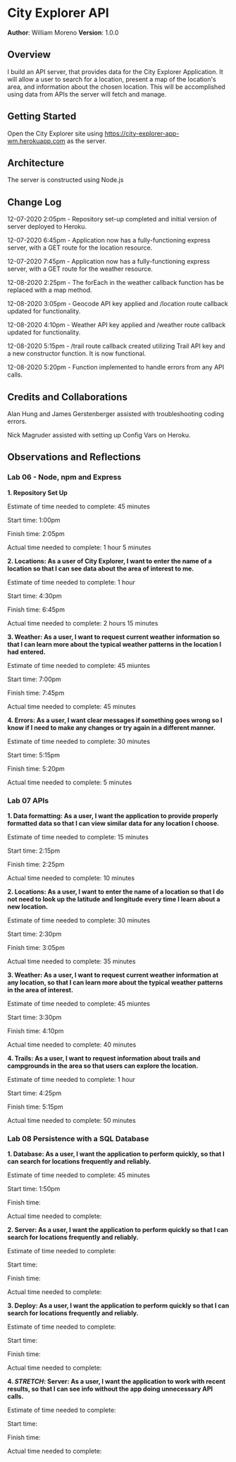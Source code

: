 # City Explorer API

**Author**: William Moreno
**Version**: 1.0.0

## Overview
I build an API server, that provides data for the City Explorer Application. It will allow a user to search for a location, present a map of the location's area, and information about the chosen location. This will be accomplished using data from APIs the server will fetch and manage.

## Getting Started

Open the City Explorer site using https://city-explorer-app-wm.herokuapp.com as the server.

## Architecture

The server is constructed using Node.js

## Change Log

12-07-2020 2:05pm - Repository set-up completed and initial version of server deployed to Heroku.

12-07-2020 6:45pm - Application now has a fully-functioning express server, with a GET route for the location resource.

12-07-2020 7:45pm - Application now has a fully-functioning express server, with a GET route for the weather resource.

12-08-2020 2:25pm - The forEach in the weather callback function has be replaced with a map method.

12-08-2020 3:05pm - Geocode API key applied and /location route callback updated for functionality.

12-08-2020 4:10pm - Weather API key applied and /weather route callback updated for functionality.

12-08-2020 5:15pm - /trail route callback created utilizing Trail API key and a new constructor function. It is now functional.

12-08-2020 5:20pm - Function implemented to handle errors from any API calls.


## Credits and Collaborations

Alan Hung and James Gerstenberger assisted with troubleshooting coding errors.

Nick Magruder assisted with setting up Config Vars on Heroku.

## Observations and Reflections

### Lab 06 - Node, npm and Express

**1. Repository Set Up**

Estimate of time needed to complete:  45 minutes

Start time: 1:00pm

Finish time: 2:05pm

Actual time needed to complete: 1 hour 5 minutes

**2. Locations: As a user of City Explorer, I want to enter the name of a location so that I can see data about the area of interest to me.**

Estimate of time needed to complete:  1 hour

Start time: 4:30pm

Finish time: 6:45pm

Actual time needed to complete: 2 hours 15 minutes

**3. Weather: As a user, I want to request current weather information so that I can learn more about the typical weather patterns in the location I had entered.**

Estimate of time needed to complete:  45 miuntes

Start time: 7:00pm

Finish time: 7:45pm

Actual time needed to complete: 45 minutes

**4. Errors: As a user, I want clear messages if something goes wrong so I know if I need to make any changes or try again in a different manner.**

Estimate of time needed to complete:  30 minutes

Start time: 5:15pm

Finish time: 5:20pm

Actual time needed to complete: 5 minutes

### Lab 07 APIs

**1. Data formatting: As a user, I want the application to provide properly formatted data so that I can view similar data for any location I choose.**

Estimate of time needed to complete:  15 minutes

Start time: 2:15pm

Finish time: 2:25pm

Actual time needed to complete: 10 minutes

**2. Locations: As a user, I want to enter the name of a location so that I do not need to look up the latitude and longitude every time I learn about a new location.**

Estimate of time needed to complete:  30 minutes

Start time: 2:30pm

Finish time: 3:05pm

Actual time needed to complete: 35 minutes

**3. Weather: As a user, I want to request current weather information at any location, so that I can learn more about the typical weather patterns in the area of interest.**

Estimate of time needed to complete:  45 miuntes

Start time: 3:30pm

Finish time: 4:10pm

Actual time needed to complete: 40 minutes

**4. Trails: As a user, I want to request information about trails and campgrounds in the area so that users can explore the location.**

Estimate of time needed to complete:  1 hour

Start time: 4:25pm

Finish time: 5:15pm 

Actual time needed to complete: 50 minutes

### Lab 08 Persistence with a SQL Database

**1. Database: As a user, I want the application to perform quickly, so that I can search for locations frequently and reliably.**

Estimate of time needed to complete:  45 minutes

Start time: 1:50pm

Finish time:

Actual time needed to complete:

**2. Server: As a user, I want the application to perform quickly so that I can search for locations frequently and reliably.**

Estimate of time needed to complete:

Start time:

Finish time:

Actual time needed to complete:

**3. Deploy: As a user, I want the application to perform quickly so that I can search for locations frequently and reliably.**

Estimate of time needed to complete:

Start time:

Finish time:

Actual time needed to complete:

**4. *STRETCH*: Server: As a user, I want the application to work with recent results, so that I can see info without the app doing unnecessary API calls.**

Estimate of time needed to complete:

Start time:

Finish time:

Actual time needed to complete:
